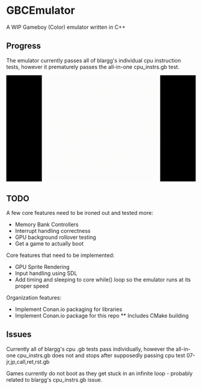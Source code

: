 # GBCEmulator
A WIP Gameboy (Color) emulator written in C++

## Progress

The emulator currently passes all of blargg's individual cpu instruction tests, however it prematurely passes the all-in-one cpu_instrs.gb test.

![](https://github.com/joshgamer474/GBCEmulator/raw/master/GBCEmulator/res/blargg_cpu_intrs.gif)

## TODO

A few core features need to be ironed out and tested more:

* Memory Bank Controllers
* Interrupt handling correctness
* GPU background rollover testing
* Get a game to actually boot

Core features that need to be implemented:

* GPU Sprite Rendering
* Input handling using SDL
* Add timing and sleeping to core while() loop so the emulator runs at its proper speed

Organization features:
* Implement Conan.io packaging for libraries
* Implement Conan.io package for this repo
** Includes CMake building


## Issues

Currently all of blargg's cpu .gb tests pass individually, however the all-in-one cpu_instrs.gb does not and stops after supposedly passing cpu test 07-jr,jp,call,ret,rst.gb

Games currently do not boot as they get stuck in an infinite loop - probably related to blargg's cpu_instrs.gb issue.